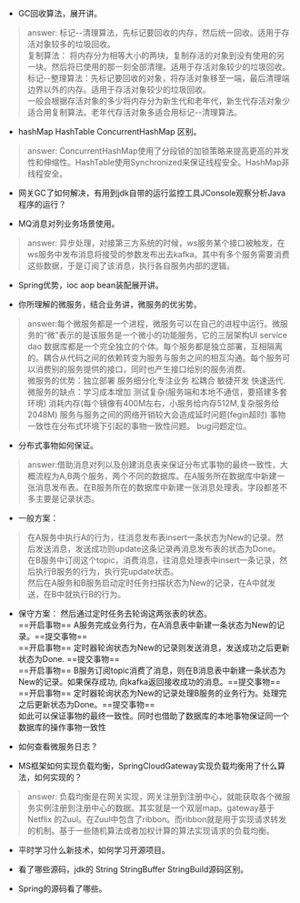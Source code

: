

- GC回收算法，展开讲。

> answer: 标记--清理算法，先标记要回收的内存，然后统一回收。适用于存活对象较多的垃圾回收。<br>
复制算法： 将内存分为相等大小的两块，复制存活的对象到没有使用的另一块。然后将已使用的那一刻全部清理。适用于存活对象较少的垃圾回收。<br>
标记--整理算法：先标记要回收的对象，将存活对象移至一端，最后清理端边界以外的内存。适用于存活对象较少的垃圾回收。<br>
一般会根据存活对象的多少将内存分为新生代和老年代，新生代存活对象少适合用复制算法。老年代存活对象多适合用标记--清理算法。<br>


- hashMap HashTable ConcurrentHashMap 区别。

> answer: ConcurrentHashMap使用了分段锁的加锁策略来提高更高的并发性和伸缩性。HashTable使用Synchronized来保证线程安全。HashMap非线程安全。

- 网关GC了如何解决，有用到jdk自带的运行监控工具JConsole观察分析Java程序的运行？

- MQ消息对列业务场景使用。

> answer: 异步处理，对接第三方系统的时候，ws服务某个接口被触发，在ws服务中发布消息将接受的参数发布出去kafka。其中有多个服务需要消费这些数据，于是订阅了该消息，执行各自服务内部的逻辑。

- Spring优势，ioc aop bean装配展开讲。

- 你所理解的微服务，结合业务讲，微服务的优劣势。

> answer:每个微服务都是一个进程，微服务可以在自己的进程中运行。微服务的“微”表示的是该服务是一个微小的功能服务，它的三层架构UI service dao 数据库都是一个完全独立的个体。每个服务都是独立部署，互相隔离的。耦合从代码之间的依赖转变为服务与服务之间的相互沟通。每个服务可以消费别的服务提供的接口，同时也产生接口给别的服务消费。<br>
微服务的优势：独立部署 服务细分化专注业务 松耦合 敏捷开发 快速迭代.<br>
微服务的缺点：学习成本增加 测试复杂(服务端和本地不通信，要搭建多套环境) 消耗内存(每个镜像有400M左右，小服务给内存512M,复杂服务给2048M) 服务与服务之间的网络开销较大会造成延时问题(fegin超时)  事物一致性在分布式环境下引起的事物一致性问题。  bug问题定位。<br>

- 分布式事物如何保证。

> answer:借助消息对列以及创建消息表来保证分布式事物的最终一致性，大概流程为A,B两个服务，两个不同的数据库。在A服务所在数据库中新建一张消息发布表。在B服务所在的数据库中新建一张消息处理表。字段都差不多主要是记录状态。<br>
- 一般方案：
> 在A服务中执行A的行为，往消息发布表insert一条状态为New的记录。然后发送消息，发送成功则update这条记录再消息发布表的状态为Done。<br>
在B服务中订阅这个topic，消费消息，往消息处理表中insert一条记录，然后执行B服务的行为，执行完update状态。<br>
然后在A服务和B服务启动定时任务扫描状态为New的记录，在A中就发送，在B中就执行B的行为。<br>

- 保守方案：
然后通过定时任务去轮询这两张表的状态。<br>
==开启事物== A服务完成业务行为，在A消息表中新建一条状态为New的记录。==提交事物== <br>
==开启事物== 定时器轮询状态为New的记录则发送消息，发送成功之后更新状态为Done. ==提交事物== <br>
==开启事物== B服务订阅topic消费了消息，则在B消息表中新建一条状态为New的记录。如果保存成功, 向kafka返回接收成功的消息。==提交事物== <br>
==开启事物== 定时器轮询状态为New的记录处理B服务的业务行为。处理完之后更新状态为Done。==提交事物== <br>
如此可以保证事物的最终一致性。同时也借助了数据库的本地事物保证同一个数据库的操作事物一致性<br>


- 如何查看微服务日志？

- MS框架如何实现负载均衡，SpringCloudGateway实现负载均衡用了什么算法，如何实现的？

> answer: 负载均衡是在网关实现，网关注册到注册中心，就能获取各个微服务实例注册到注册中心的数据。其实就是一个双层map。gateway基于Netflix 的Zuul。在Zuul中包含了ribbon。而ribbon就是用于实现请求转发的机制。基于一些随机算法或者加权计算的算法实现请求的负载均衡。

- 平时学习什么新技术，如何学习开源项目。

- 看了哪些源码，jdk的 String StringBuffer StringBuild源码区别。

- Spring的源码看了哪些。


